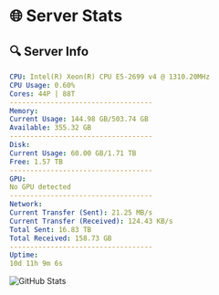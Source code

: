 # 🌐 Server Stats
## 🔍 Server Info
```yaml
CPU: Intel(R) Xeon(R) CPU E5-2699 v4 @ 1310.20MHz
CPU Usage: 0.60%
Cores: 44P | 88T
-----------------------------------
Memory:
Current Usage: 144.98 GB/503.74 GB
Available: 355.32 GB
-----------------------------------
Disk:
Current Usage: 60.00 GB/1.71 TB
Free: 1.57 TB
-----------------------------------
GPU:
No GPU detected
-----------------------------------
Network:
Current Transfer (Sent): 21.25 MB/s
Current Transfer (Received): 124.43 KB/s
Total Sent: 16.83 TB
Total Received: 158.73 GB
-----------------------------------
Uptime:
10d 11h 9m 6s
```
![GitHub Stats](https://img.shields.io/badge/Updated-2025-03-18_08:31:55-blue)